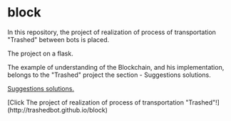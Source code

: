 # block 
<p>In this repository, the project of realization of process of transportation "Trashed" between bots is placed.</p>
<p>The project on a flask.</p>
<p>The example of understanding of the Blockchain, and his implementation, belongs to the "Trashed" project the section - Suggestions solutions.</p>
<p><a href="https://trashedbot.github.io/my-project/4.Suggestions%20solutions/Suggestions%20solutions.html">Suggestions solutions.</a></p>
[Click The project of realization of process of transportation "Trashed"!](http://trashedbot.github.io/block)
